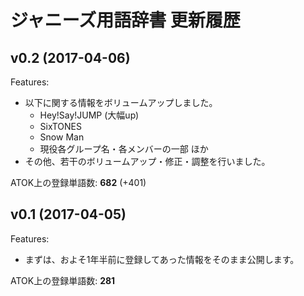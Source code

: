 ジャニーズ用語辞書 更新履歴
========

## v0.2 (2017-04-06)

Features:

* 以下に関する情報をボリュームアップしました。
	* Hey!Say!JUMP (大幅up)
	* SixTONES
	* Snow Man
	* 現役各グループ名・各メンバーの一部 ほか
* その他、若干のボリュームアップ・修正・調整を行いました。

ATOK上の登録単語数: **682** (+401)


## v0.1 (2017-04-05)

Features:

* まずは、およそ1年半前に登録してあった情報をそのまま公開します。

ATOK上の登録単語数: **281**